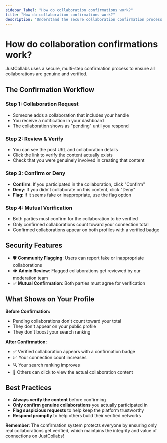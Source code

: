 ```yaml
---
sidebar_label: "How do collaboration confirmations work?"
title: "How do collaboration confirmations work?"
description: "Understand the secure collaboration confirmation process and how it protects against fake collaborations."
---
```


# How do collaboration confirmations work?

JustCollabs uses a secure, multi-step confirmation process to ensure all collaborations are genuine and verified.

## **The Confirmation Workflow**

### **Step 1: Collaboration Request**
- Someone adds a collaboration that includes your handle
- You receive a notification in your dashboard
- The collaboration shows as "pending" until you respond

### **Step 2: Review & Verify**
- You can see the post URL and collaboration details
- Click the link to verify the content actually exists
- Check that you were genuinely involved in creating that content

### **Step 3: Confirm or Deny**
- **Confirm**: If you participated in the collaboration, click "Confirm"
- **Deny**: If you didn't collaborate on this content, click "Deny"
- **Flag**: If it seems fake or inappropriate, use the flag option

### **Step 4: Mutual Verification**
- Both parties must confirm for the collaboration to be verified
- Only confirmed collaborations count toward your connection total
- Confirmed collaborations appear on both profiles with a verified badge

## **Security Features**

- 🛡️ **Community Flagging**: Users can report fake or inappropriate collaborations
- 👁️ **Admin Review**: Flagged collaborations get reviewed by our moderation team
- ✅ **Mutual Confirmation**: Both parties must agree for verification

## **What Shows on Your Profile**

**Before Confirmation:**
- Pending collaborations don't count toward your total
- They don't appear on your public profile
- They don't boost your search ranking

**After Confirmation:**
- ✅ Verified collaboration appears with a confirmation badge
- 📈 Your connection count increases
- 🔍 Your search ranking improves
- 🔗 Others can click to view the actual collaboration content

## **Best Practices**

- **Always verify the content** before confirming
- **Only confirm genuine collaborations** you actually participated in
- **Flag suspicious requests** to help keep the platform trustworthy
- **Respond promptly** to help others build their verified networks

**Remember**: The confirmation system protects everyone by ensuring only real collaborations get verified, which maintains the integrity and value of connections on JustCollabs!